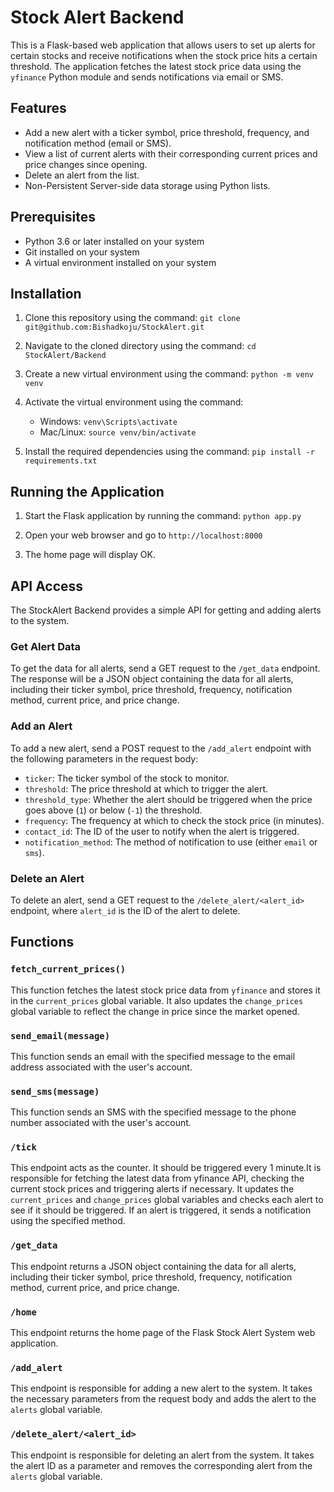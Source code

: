 # Stock Alert Backend

This is a Flask-based web application that allows users to set up alerts for certain stocks and receive notifications when the stock price hits a certain threshold. The application fetches the latest stock price data using the `yfinance` Python module and sends notifications via email or SMS.

## Features

* Add a new alert with a ticker symbol, price threshold, frequency, and notification method (email or SMS).
* View a list of current alerts with their corresponding current prices and price changes since opening.
* Delete an alert from the list.
* Non-Persistent Server-side data storage using Python lists.

## Prerequisites

- Python 3.6 or later installed on your system
- Git installed on your system
- A virtual environment installed on your system

## Installation

1. Clone this repository using the command: `git clone git@github.com:Bishadkoju/StockAlert.git`

2. Navigate to the cloned directory using the command: `cd StockAlert/Backend`

3. Create a new virtual environment using the command: `python -m venv venv`

4. Activate the virtual environment using the command:

   - Windows: `venv\Scripts\activate`
   - Mac/Linux: `source venv/bin/activate`

5. Install the required dependencies using the command: `pip install -r requirements.txt`

## Running the Application

1. Start the Flask application by running the command: `python app.py`

2. Open your web browser and go to `http://localhost:8000`

3. The home page will display OK.

## API Access

The StockAlert Backend provides a simple API for getting and adding alerts to the system.

### Get Alert Data

To get the data for all alerts, send a GET request to the `/get_data` endpoint. The response will be a JSON object containing the data for all alerts, including their ticker symbol, price threshold, frequency, notification method, current price, and price change.

### Add an Alert

To add a new alert, send a POST request to the `/add_alert` endpoint with the following parameters in the request body:

* `ticker`: The ticker symbol of the stock to monitor.
* `threshold`: The price threshold at which to trigger the alert.
* `threshold_type`: Whether the alert should be triggered when the price goes above (`1`) or below (`-1`) the threshold.
* `frequency`: The frequency at which to check the stock price (in minutes).
* `contact_id`: The ID of the user to notify when the alert is triggered.
* `notification_method`: The method of notification to use (either `email` or `sms`).

### Delete an Alert

To delete an alert, send a GET request to the `/delete_alert/<alert_id>` endpoint, where `alert_id` is the ID of the alert to delete.

## Functions

### `fetch_current_prices()`

This function fetches the latest stock price data from `yfinance` and stores it in the `current_prices` global variable. It also updates the `change_prices` global variable to reflect the change in price since the market opened.

### `send_email(message)`

This function sends an email with the specified message to the email address associated with the user's account.

### `send_sms(message)`

This function sends an SMS with the specified message to the phone number associated with the user's account.

### `/tick`

This endpoint acts as the counter. It should be triggered every 1 minute.It is responsible for fetching the latest data from yfinance API, checking the current stock prices and triggering alerts if necessary. It updates the `current_prices` and `change_prices` global variables and checks each alert to see if it should be triggered. If an alert is triggered, it sends a notification using the specified method.

### `/get_data`

This endpoint returns a JSON object containing the data for all alerts, including their ticker symbol, price threshold, frequency, notification method, current price, and price change.

### `/home`

This endpoint returns the home page of the Flask Stock Alert System web application.

### `/add_alert`

This endpoint is responsible for adding a new alert to the system. It takes the necessary parameters from the request body and adds the alert to the `alerts` global variable.

### `/delete_alert/<alert_id>`

This endpoint is responsible for deleting an alert from the system. It takes the alert ID as a parameter and removes the corresponding alert from the `alerts` global variable.
